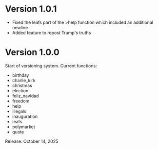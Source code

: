 # Version 1.0.1
- Fixed the leafs part of the >help function which included an additional newline
- Added feature to repost Trump's truths

# Version 1.0.0
Start of versioning system. Current functions:
- birthday
- charlie_kirk
- christmas
- election
- feliz_navidad
- freedom
- help
- illegals
- inauguration
- leafs
- polymarket
- quote

Release: October 14, 2025
